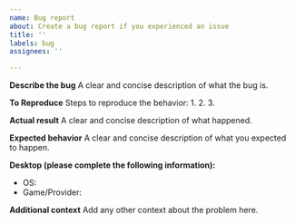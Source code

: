 ```yaml
---
name: Bug report
about: Create a bug report if you experienced an issue
title: ''
labels: bug
assignees: ''

---
```


**Describe the bug**
A clear and concise description of what the bug is.

**To Reproduce**
Steps to reproduce the behavior:
1.
2.
3.

**Actual result**
A clear and concise description of what happened.

**Expected behavior**
A clear and concise description of what you expected to happen.

**Desktop (please complete the following information):**
 - OS:
- Game/Provider: 

**Additional context**
Add any other context about the problem here.
